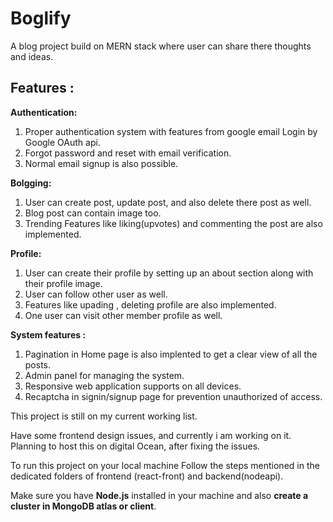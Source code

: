 # Boglify
A blog project build on MERN stack where user can share there thoughts and ideas.

## **Features :**

**Authentication:**
1. Proper authentication system with features from google email Login by Google OAuth api.
2. Forgot password and reset with email verification.
3. Normal email signup is also possible.

**Bolgging:**
1. User can create post, update post, and also delete there post as well.
2. Blog post can contain image too.
3. Trending Features like liking(upvotes) and commenting the post are also implemented.

**Profile:**
1.  User can create their profile by setting up an about section along with their profile image.
2.  User can follow other user as well.
3.  Features like upading , deleting profile are also implemented. 
4.  One user can visit other member profile as well.

**System features :**
1. Pagination in Home page is also implented to get a clear view of all the posts.
2. Admin panel for managing the system. 
3. Responsive web application supports on all devices.
4. Recaptcha in signin/signup page for prevention unauthorized of access. 


This project is still on my current working list.

Have some frontend design issues, and currently i am working on it.
Planning to host this on digital Ocean, after fixing the issues.

To run this project on your local machine
Follow the steps mentioned in the dedicated folders of frontend (react-front) and backend(nodeapi).

Make sure you have **Node.js** installed in your machine and also **create a cluster in MongoDB atlas or client**. 

